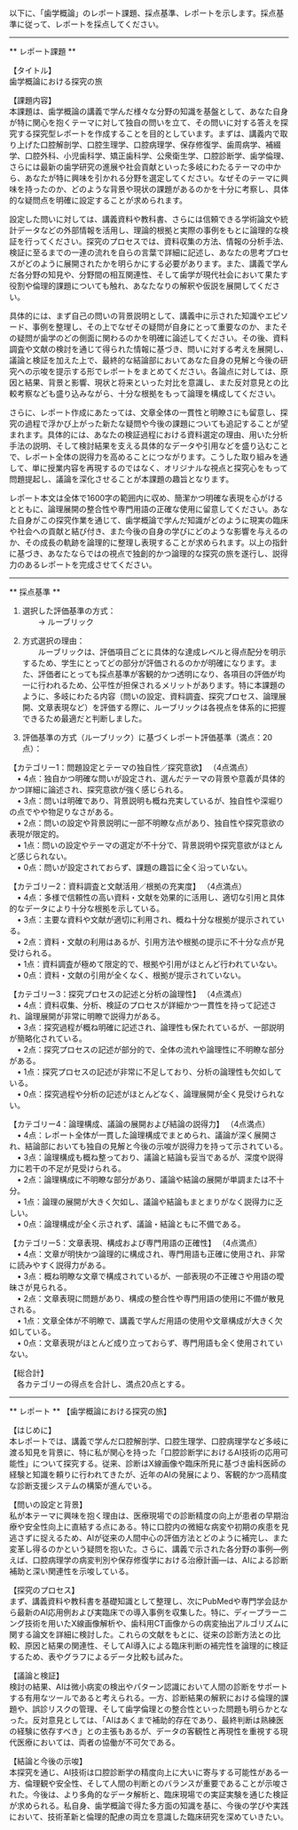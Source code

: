 以下に、「歯学概論」のレポート課題、採点基準、レポートを示します。採点基準に従って、レポートを採点してください。

---------------------------------------
** レポート課題 **

【タイトル】  
歯学概論における探究の旅

【課題内容】  
本課題は、歯学概論の講義で学んだ様々な分野の知識を基盤として、あなた自身が特に関心を抱くテーマに対して独自の問いを立て、その問いに対する答えを探究する探究型レポートを作成することを目的としています。まずは、講義内で取り上げた口腔解剖学、口腔生理学、口腔病理学、保存修復学、歯周病学、補綴学、口腔外科、小児歯科学、矯正歯科学、公衆衛生学、口腔診断学、歯学倫理、さらには最新の歯学研究の進展や社会貢献といった多岐にわたるテーマの中から、あなたが特に興味を引かれる分野を選定してください。なぜそのテーマに興味を持ったのか、どのような背景や現状の課題があるのかを十分に考察し、具体的な疑問点を明確に設定することが求められます。

設定した問いに対しては、講義資料や教科書、さらには信頼できる学術論文や統計データなどの外部情報を活用し、理論的根拠と実際の事例をもとに論理的な検証を行ってください。探究のプロセスでは、資料収集の方法、情報の分析手法、検証に至るまでの一連の流れを自らの言葉で詳細に記述し、あなたの思考プロセスがどのように展開されたかを明らかにする必要があります。また、講義で学んだ各分野の知見や、分野間の相互関連性、そして歯学が現代社会において果たす役割や倫理的課題についても触れ、あなたなりの解釈や仮説を展開してください。

具体的には、まず自己の問いの背景説明として、講義中に示された知識やエピソード、事例を整理し、その上でなぜその疑問が自身にとって重要なのか、またその疑問が歯学のどの側面に関わるのかを明確に論述してください。その後、資料調査や文献の検討を通じて得られた情報に基づき、問いに対する考えを展開し、議論と検証を加えた上で、最終的な結論部においてあなた自身の見解と今後の研究への示唆を提示する形でレポートをまとめてください。各論点に対しては、原因と結果、背景と影響、現状と将来といった対比を意識し、また反対意見との比較考察なども盛り込みながら、十分な根拠をもって論理を構成してください。

さらに、レポート作成にあたっては、文章全体の一貫性と明瞭さにも留意し、探究の過程で浮かび上がった新たな疑問や今後の課題についても追記することが望まれます。具体的には、あなたの検証過程における資料選定の理由、用いた分析手法の説明、そして検討結果を支える具体的なデータや引用などを盛り込むことで、レポート全体の説得力を高めることにつながります。こうした取り組みを通して、単に授業内容を再現するのではなく、オリジナルな視点と探究心をもって問題提起し、議論を深化させることが本課題の趣旨となります。

レポート本文は全体で1600字の範囲内に収め、簡潔かつ明確な表現を心がけるとともに、論理展開の整合性や専門用語の正確な使用に留意してください。あなた自身がこの探究作業を通じて、歯学概論で学んだ知識がどのように現実の臨床や社会への貢献と結び付き、また今後の自身の学びにどのような影響を与えるのか、その成長の軌跡を論理的に整理し表現することが求められます。以上の指針に基づき、あなたならではの視点で独創的かつ論理的な探究の旅を遂行し、説得力のあるレポートを完成させてください。

---------------------------------------
** 採点基準 **

1. 選択した評価基準の方式：  
  → ルーブリック

2. 方式選択の理由：  
  ルーブリックは、評価項目ごとに具体的な達成レベルと得点配分を明示するため、学生にとってどの部分が評価されるのかが明確になります。また、評価者にとっても採点基準が客観的かつ透明になり、各項目の評価が均一に行われるため、公平性が担保されるメリットがあります。特に本課題のように、多岐にわたる内容（問いの設定、資料調査、探究プロセス、論理展開、文章表現など）を評価する際に、ルーブリックは各視点を体系的に把握できるため最適だと判断しました。

3. 評価基準の方式（ルーブリック）に基づくレポート評価基準（満点：20点）：  

【カテゴリー1：問題設定とテーマの独自性／探究意欲】 （4点満点）  
 • 4点：独自かつ明確な問いが設定され、選んだテーマの背景や意義が具体的かつ詳細に論述され、探究意欲が強く感じられる。  
 • 3点：問いは明確であり、背景説明も概ね充実しているが、独自性や深堀りの点でやや物足りなさがある。  
 • 2点：問いの設定や背景説明に一部不明瞭な点があり、独自性や探究意欲の表現が限定的。  
 • 1点：問いの設定やテーマの選定が不十分で、背景説明や探究意欲がほとんど感じられない。  
 • 0点：問いが設定されておらず、課題の趣旨に全く沿っていない。  

【カテゴリー2：資料調査と文献活用／根拠の充実度】 （4点満点）  
 • 4点：多様で信頼性の高い資料・文献を効果的に活用し、適切な引用と具体的なデータにより十分な根拠を示している。  
 • 3点：主要な資料や文献が適切に利用され、概ね十分な根拠が提示されている。  
 • 2点：資料・文献の利用はあるが、引用方法や根拠の提示に不十分な点が見受けられる。  
 • 1点：資料調査が極めて限定的で、根拠や引用がほとんど行われていない。  
 • 0点：資料・文献の引用が全くなく、根拠が提示されていない。  

【カテゴリー3：探究プロセスの記述と分析の論理性】 （4点満点）  
 • 4点：資料収集、分析、検証のプロセスが詳細かつ一貫性を持って記述され、論理展開が非常に明瞭で説得力がある。  
 • 3点：探究過程が概ね明確に記述され、論理性も保たれているが、一部説明が簡略化されている。  
 • 2点：探究プロセスの記述が部分的で、全体の流れや論理性に不明瞭な部分がある。  
 • 1点：探究プロセスの記述が非常に不足しており、分析の論理性も欠如している。  
 • 0点：探究過程や分析の記述がほとんどなく、論理展開が全く見受けられない。  

【カテゴリー4：論理構成、議論の展開および結論の説得力】 （4点満点）  
 • 4点：レポート全体が一貫した論理構成でまとめられ、議論が深く展開され、結論部においても独自の見解と今後の示唆が説得力を持って示されている。  
 • 3点：論理構成も概ね整っており、議論と結論も妥当であるが、深度や説得力に若干の不足が見受けられる。  
 • 2点：論理構成に不明瞭な部分があり、議論や結論の展開が単調または不十分。  
 • 1点：論理の展開が大きく欠如し、議論や結論もまとまりがなく説得力に乏しい。  
 • 0点：論理構成が全く示されず、議論・結論ともに不備である。  

【カテゴリー5：文章表現、構成および専門用語の正確性】 （4点満点）  
 • 4点：文章が明快かつ論理的に構成され、専門用語も正確に使用され、非常に読みやすく説得力がある。  
 • 3点：概ね明瞭な文章で構成されているが、一部表現の不正確さや用語の曖昧さが見られる。  
 • 2点：文章表現に問題があり、構成の整合性や専門用語の使用に不備が散見される。  
 • 1点：文章全体が不明瞭で、講義で学んだ用語の使用や文章構成が大きく欠如している。  
 • 0点：文章表現がほとんど成り立っておらず、専門用語も全く使用されていない。  

【総合計】  
 各カテゴリーの得点を合計し、満点20点とする。

---------------------------------------
** レポート **
【歯学概論における探究の旅】  

【はじめに】  
本レポートでは、講義で学んだ口腔解剖学、口腔生理学、口腔病理学など多岐に渡る知見を背景に、特に私が関心を持った「口腔診断学におけるAI技術の応用可能性」について探究する。従来、診断はX線画像や臨床所見に基づき歯科医師の経験と知識を頼りに行われてきたが、近年のAIの発展により、客観的かつ高精度な診断支援システムの構築が進んでいる。  

【問いの設定と背景】  
私が本テーマに興味を抱く理由は、医療現場での診断精度の向上が患者の早期治療や安全性向上に直結する点にある。特に口腔内の微細な病変や初期の疾患を見逃さずに捉えるため、AIが従来の人間中心の評価方法とどのように補完し、また変革し得るのかという疑問を抱いた。さらに、講義で示された各分野の事例―例えば、口腔病理学の病変判別や保存修復学における治療計画―は、AIによる診断補助と深い関連性を示唆している。  

【探究のプロセス】  
まず、講義資料や教科書を基礎知識として整理し、次にPubMedや専門学会誌から最新のAI応用例および実臨床での導入事例を収集した。特に、ディープラーニング技術を用いたX線画像解析や、歯科用CT画像からの病変抽出アルゴリズムに関する論文を詳細に検討した。これらの文献をもとに、従来の診断方法との比較、原因と結果の関連性、そしてAI導入による臨床判断の補完性を論理的に検証するため、表やグラフによるデータ比較も試みた。  

【議論と検証】  
検討の結果、AIは微小病変の検出やパターン認識において人間の診断をサポートする有用なツールであると考えられる。一方、診断結果の解釈における倫理的課題や、誤診リスクの管理、そして歯学倫理との整合性といった問題も明らかとなった。反対意見としては、「AIはあくまで補助的存在であり、最終判断は熟練医の経験に依存すべき」との主張もあるが、データの客観性と再現性を重視する現代医療においては、両者の協働が不可欠である。  

【結論と今後の示唆】  
本探究を通じ、AI技術は口腔診断学の精度向上に大いに寄与する可能性がある一方、倫理観や安全性、そして人間の判断とのバランスが重要であることが示唆された。今後は、より多角的なデータ解析と、臨床現場での実証実験を通じた検証が求められる。私自身、歯学概論で得た多方面の知識を基に、今後の学びや実践において、技術革新と倫理的配慮の両立を意識した臨床研究を深めていきたい。

